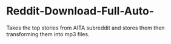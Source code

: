 # Reddit-Download-Full-Auto-
Takes the top stories from AITA subreddit and stores them then transforming them into mp3 files.
